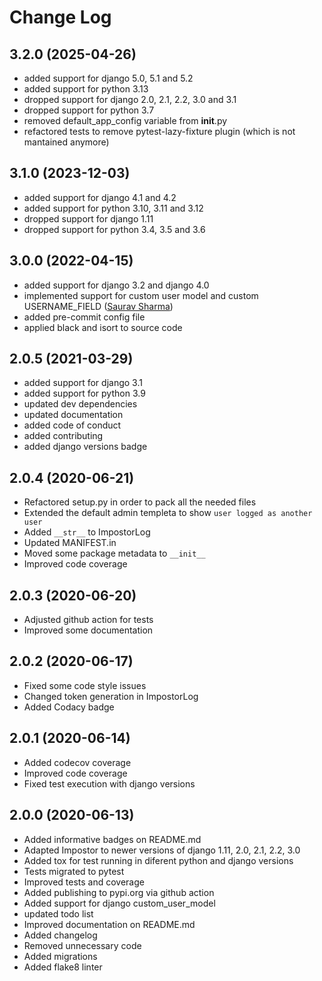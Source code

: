 # Change Log

## 3.2.0 (2025-04-26)
  * added support for django 5.0, 5.1 and 5.2
  * added support for python 3.13
  * dropped support for django 2.0, 2.1, 2.2, 3.0 and 3.1
  * dropped support for python 3.7
  * removed default_app_config variable from __init__.py
  * refactored tests to remove pytest-lazy-fixture plugin (which is not mantained anymore)

## 3.1.0 (2023-12-03)
  * added support for django 4.1 and 4.2
  * added support for python 3.10, 3.11 and 3.12
  * dropped support for django 1.11
  * dropped support for python 3.4, 3.5 and 3.6

## 3.0.0 (2022-04-15)
  * added support for django 3.2 and django 4.0
  * implemented support for custom user model and custom USERNAME_FIELD ([Saurav Sharma](https://github.com/iamsauravsharma))
  * added pre-commit config file
  * applied black and isort to source code

## 2.0.5 (2021-03-29)

  * added support for django 3.1
  * added support for python 3.9
  * updated dev dependencies
  * updated documentation
  * added code of conduct
  * added contributing
  * added django versions badge

## 2.0.4 (2020-06-21)

  * Refactored setup.py in order to pack all the needed files
  * Extended the default admin templeta to show `user logged as another user`
  * Added `__str__` to ImpostorLog
  * Updated MANIFEST.in
  * Moved some package metadata to `__init__`
  * Improved code coverage

## 2.0.3 (2020-06-20)

  * Adjusted github action for tests
  * Improved some documentation

## 2.0.2 (2020-06-17)

  * Fixed some code style issues
  * Changed token generation in ImpostorLog
  * Added Codacy badge

## 2.0.1 (2020-06-14)

  * Added codecov coverage
  * Improved code coverage
  * Fixed test execution with django versions

## 2.0.0 (2020-06-13)

  * Added informative badges on README.md
  * Adapted Impostor to newer versions of django 1.11, 2.0, 2.1, 2.2, 3.0
  * Added tox for test running in diferent python and django versions
  * Tests migrated to pytest
  * Improved tests and coverage
  * Added publishing to pypi.org via github action
  * Added support for django custom_user_model
  * updated todo list
  * Improved documentation on README.md
  * Added changelog
  * Removed unnecessary code
  * Added migrations
  * Added flake8 linter
